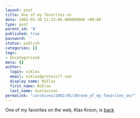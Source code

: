 ```yaml
---
layout: post
title: One of my favorites on
date: 2002-05-30 21:23:06.000000000 +00:00
type: post
parent_id: '0'
published: true
password: ''
status: publish
categories: []
tags:
- Uncategorized
meta: {}
author:
  login: niklas
  email: niklas@protocol7.com
  display_name: Niklas
  first_name: Niklas
  last_name: Gustavsson
permalink: "/archives/2002/05/30/one_of_my_favorites_on/"
---
```

One of my favorites on the web, Klas Kroon, is [back](http://w1.910.telia.com/~u91024173/)

